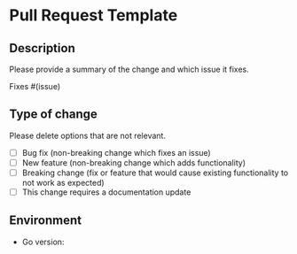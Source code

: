 # Pull Request Template

## Description

Please provide a summary of the change and which issue it fixes. 

Fixes #(issue)

## Type of change

Please delete options that are not relevant.

* [ ] Bug fix (non-breaking change which fixes an issue)
* [ ] New feature (non-breaking change which adds functionality)
* [ ] Breaking change (fix or feature that would cause existing functionality to not work as expected)
* [ ] This change requires a documentation update

## Environment

* Go version: 
